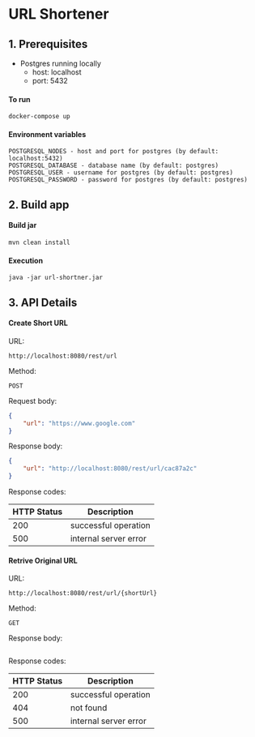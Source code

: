 # URL Shortener

## 1. Prerequisites

* Postgres running locally
  * host: localhost
  * port: 5432
#### To run

````
docker-compose up
````
#### Environment variables
````
POSTGRESQL_NODES - host and port for postgres (by default: localhost:5432) 
POSTGRESQL_DATABASE - database name (by default: postgres) 
POSTGRESQL_USER - username for postgres (by default: postgres)
POSTGRESQL_PASSWORD - password for postgres (by default: postgres)
````

## 2. Build app
#### Build jar
````
mvn clean install
````
#### Execution
```
java -jar url-shortner.jar
```

## 3. API Details
#### Create Short URL
URL:

`http://localhost:8080/rest/url`

Method:

````
POST
````
Request body:
```JSON
{
    "url": "https://www.google.com"
}
```
Response body:
```JSON
{
    "url": "http://localhost:8080/rest/url/cac87a2c"
}
```
Response codes:

| HTTP Status | Description           |
|-------------|-----------------------|
| 200         | successful operation  |
| 500         | internal server error |

#### Retrive Original URL
URL:

`http://localhost:8080/rest/url/{shortUrl}`

Method:
````
GET
````

Response body:
```
```
Response codes:

| HTTP Status | Description           |
|-------------|-----------------------|
| 200         | successful operation  |
| 404         | not found             |
| 500         | internal server error |
